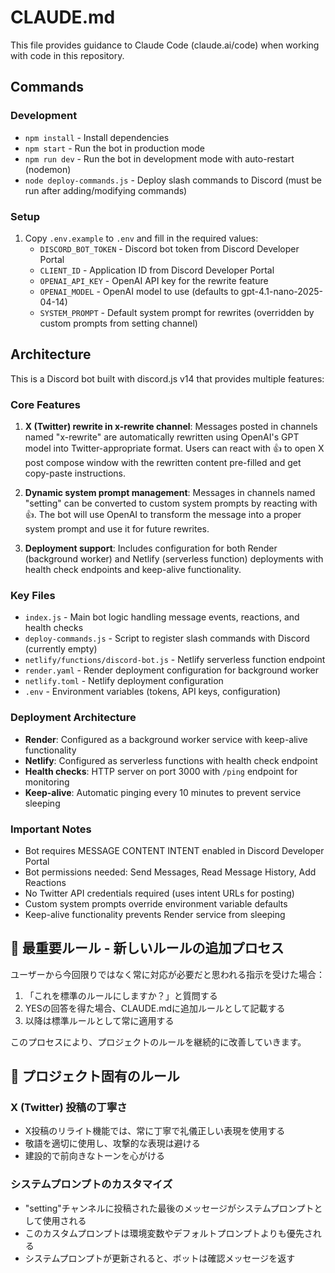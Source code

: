 # CLAUDE.md

This file provides guidance to Claude Code (claude.ai/code) when working with code in this repository.

## Commands

### Development
- `npm install` - Install dependencies
- `npm start` - Run the bot in production mode
- `npm run dev` - Run the bot in development mode with auto-restart (nodemon)
- `node deploy-commands.js` - Deploy slash commands to Discord (must be run after adding/modifying commands)

### Setup
1. Copy `.env.example` to `.env` and fill in the required values:
   - `DISCORD_BOT_TOKEN` - Discord bot token from Discord Developer Portal
   - `CLIENT_ID` - Application ID from Discord Developer Portal
   - `OPENAI_API_KEY` - OpenAI API key for the rewrite feature
   - `OPENAI_MODEL` - OpenAI model to use (defaults to gpt-4.1-nano-2025-04-14)
   - `SYSTEM_PROMPT` - Default system prompt for rewrites (overridden by custom prompts from setting channel)

## Architecture

This is a Discord bot built with discord.js v14 that provides multiple features:

### Core Features
1. **X (Twitter) rewrite in x-rewrite channel**: Messages posted in channels named "x-rewrite" are automatically rewritten using OpenAI's GPT model into Twitter-appropriate format. Users can react with 👍 to open X post compose window with the rewritten content pre-filled and get copy-paste instructions.

2. **Dynamic system prompt management**: Messages in channels named "setting" can be converted to custom system prompts by reacting with 👍. The bot will use OpenAI to transform the message into a proper system prompt and use it for future rewrites.

3. **Deployment support**: Includes configuration for both Render (background worker) and Netlify (serverless function) deployments with health check endpoints and keep-alive functionality.

### Key Files
- `index.js` - Main bot logic handling message events, reactions, and health checks
- `deploy-commands.js` - Script to register slash commands with Discord (currently empty)
- `netlify/functions/discord-bot.js` - Netlify serverless function endpoint
- `render.yaml` - Render deployment configuration for background worker
- `netlify.toml` - Netlify deployment configuration
- `.env` - Environment variables (tokens, API keys, configuration)

### Deployment Architecture
- **Render**: Configured as a background worker service with keep-alive functionality
- **Netlify**: Configured as serverless functions with health check endpoint
- **Health checks**: HTTP server on port 3000 with `/ping` endpoint for monitoring
- **Keep-alive**: Automatic pinging every 10 minutes to prevent service sleeping

### Important Notes
- Bot requires MESSAGE CONTENT INTENT enabled in Discord Developer Portal
- Bot permissions needed: Send Messages, Read Message History, Add Reactions
- No Twitter API credentials required (uses intent URLs for posting)
- Custom system prompts override environment variable defaults
- Keep-alive functionality prevents Render service from sleeping

## 🔨 最重要ルール - 新しいルールの追加プロセス

ユーザーから今回限りではなく常に対応が必要だと思われる指示を受けた場合：

1. 「これを標準のルールにしますか？」と質問する
2. YESの回答を得た場合、CLAUDE.mdに追加ルールとして記載する
3. 以降は標準ルールとして常に適用する

このプロセスにより、プロジェクトのルールを継続的に改善していきます。

## 📝 プロジェクト固有のルール

### X (Twitter) 投稿の丁寧さ
- X投稿のリライト機能では、常に丁寧で礼儀正しい表現を使用する
- 敬語を適切に使用し、攻撃的な表現は避ける
- 建設的で前向きなトーンを心がける

### システムプロンプトのカスタマイズ
- "setting"チャンネルに投稿された最後のメッセージがシステムプロンプトとして使用される
- このカスタムプロンプトは環境変数やデフォルトプロンプトよりも優先される
- システムプロンプトが更新されると、ボットは確認メッセージを返す